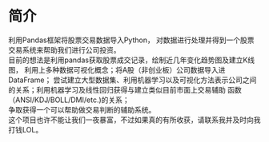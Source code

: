 # 简介
利用Pandas框架将股票交易数据导入Python，
对数据进行处理并得到一个股票交易系统来帮助我们进行公司投资。  
目前的想法是利用pandas获取股票成交记录，绘制近几年变化趋势图及建立K线图，
利用上多种数据可视化概念；将A股（非创业板）公司数据导入进DataFrame；
尝试建立大型数据集、利用机器学习以及可视化方法表示公司之间的关系；利用机器学习及线性回归获得与建立类似目前市面上交易辅助
函数（ANSI/KDJ/BOLL/DMI/etc.)的关系；  
争取获得一个可以帮助做交易判断的辅助系统。  
这个项目也许不能让我们一夜暴富，不过如果真的有所收获，请联系我并及时向我打钱LOL。

